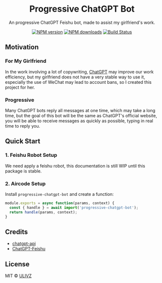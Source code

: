 <h1 align="center">Progressive ChatGPT Bot</h1>

<p align="center">
    An progressive ChatGPT Feishu bot, made to assist my girlfriend's work.
</p>

<p align="center">
    <a href="https://npmjs.com/package/progressive-chatgpt-bot"><img src="https://img.shields.io/npm/v/progressive-chatgpt-bot.svg?style=flat" alt="NPM version"></a> 
    <a href="https://npmjs.com/package/progressive-chatgpt-bot"><img src="https://img.shields.io/npm/dm/progressive-chatgpt-bot.svg?style=flat" alt="NPM downloads"></a> 
    <a href="https://circleci.com/gh/saojs/progressive-chatgpt-bot"><img src="https://img.shields.io/circleci/project/saojs/progressive-chatgpt-bot/master.svg?style=flat" alt="Build Status"></a> 
</p>

## Motivation

### For My Girlfriend

In the work involving a lot of copywriting, [ChatGPT](https://openai.com/blog/chatgpt/) may improve our work efficiency, but my girlfriend does not have a very stable way to use it, especially the use of WeChat may lead to account bans, so I created this project for her.

### Progressive

Many ChatGPT bots reply all messages at one time, which may take a long time, but the goal of this bot will be the same as ChatGPT's official website, you will be able to receive messages as quickly as possible, typing in real time to reply you.


## Quick Start

### 1. Feishu Robot Setup

We need apply a feishu robot, this documentation is still WIP until this package is stable. 

### 2. Aircode Setup

Install `progressive-chatgpt-bot` and create a function:

```ts
module.exports = async function(params, context) {
  const { handle } = await import('progressive-chatgpt-bot');
  return handle(params, context);
}
```

## Credits

- [chatgpt-api](https://github.com/bestony/chatgpt-api)
- [ChatGPT-Feishu](https://github.com/bestony/ChatGPT-Feishu)

## License

MIT &copy; [ULIVZ](https://github.com/ulivz)
